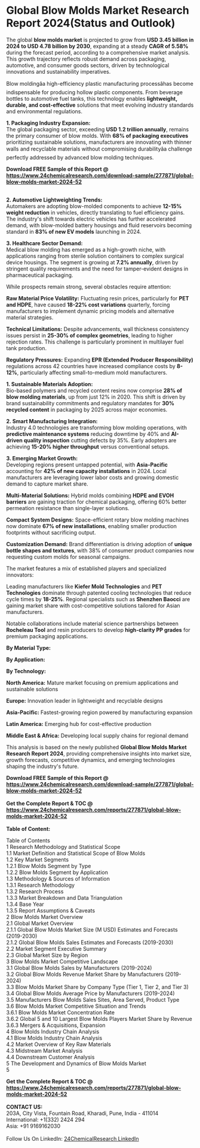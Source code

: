 <h1>Global Blow Molds Market Research Report 2024(Status and Outlook)</h1><p>The global <strong>blow molds market</strong> is projected to grow from <strong>USD 3.45 billion in 2024 to USD 4.78 billion by 2030</strong>, expanding at a steady <strong>CAGR of 5.58%</strong> during the forecast period, according to a comprehensive market analysis. This growth trajectory reflects robust demand across packaging, automotive, and consumer goods sectors, driven by technological innovations and sustainability imperatives.</p><p>Blow moldingâa high-efficiency plastic manufacturing processâhas become indispensable for producing hollow plastic components. From beverage bottles to automotive fuel tanks, this technology enables <strong>lightweight, durable, and cost-effective</strong> solutions that meet evolving industry standards and environmental regulations.</p><p><strong>1. Packaging Industry Expansion:</strong><br>
The global packaging sector, exceeding <strong>USD 1.2 trillion annually</strong>, remains the primary consumer of blow molds. With <strong>68% of packaging executives</strong> prioritizing sustainable solutions, manufacturers are innovating with thinner walls and recyclable materials without compromising durabilityâa challenge perfectly addressed by advanced blow molding techniques.</p><div><b>Download FREE Sample of this Report @ 
            <a href="https://www.24chemicalresearch.com/download-sample/277871/global-blow-molds-market-2024-52">
            https://www.24chemicalresearch.com/download-sample/277871/global-blow-molds-market-2024-52</a></b></div><br><p><strong>2. Automotive Lightweighting Trends:</strong><br>
Automakers are adopting blow-molded components to achieve <strong>12-15% weight reduction</strong> in vehicles, directly translating to fuel efficiency gains. The industry's shift towards electric vehicles has further accelerated demand, with blow-molded battery housings and fluid reservoirs becoming standard in <strong>83% of new EV models</strong> launching in 2024.</p><p><strong>3. Healthcare Sector Demand:</strong><br>
Medical blow molding has emerged as a high-growth niche, with applications ranging from sterile solution containers to complex surgical device housings. The segment is growing at <strong>7.2% annually</strong>, driven by stringent quality requirements and the need for tamper-evident designs in pharmaceutical packaging.</p><p>While prospects remain strong, several obstacles require attention:</p><p><strong>Raw Material Price Volatility:</strong> Fluctuating resin prices, particularly for <strong>PET and HDPE</strong>, have caused <strong>18-22% cost variations</strong> quarterly, forcing manufacturers to implement dynamic pricing models and alternative material strategies.</p><p><strong>Technical Limitations:</strong> Despite advancements, wall thickness consistency issues persist in <strong>25-30% of complex geometries</strong>, leading to higher rejection rates. This challenge is particularly prominent in multilayer fuel tank production.</p><p><strong>Regulatory Pressures:</strong> Expanding <strong>EPR (Extended Producer Responsibility)</strong> regulations across 42 countries have increased compliance costs by <strong>8-12%</strong>, particularly affecting small-to-medium mold manufacturers.</p><p><strong>1. Sustainable Materials Adoption:</strong><br>
Bio-based polymers and recycled content resins now comprise <strong>28% of blow molding materials</strong>, up from just 12% in 2020. This shift is driven by brand sustainability commitments and regulatory mandates for <strong>30% recycled content</strong> in packaging by 2025 across major economies.</p><p><strong>2. Smart Manufacturing Integration:</strong><br>
Industry 4.0 technologies are transforming blow molding operations, with <strong>predictive maintenance systems</strong> reducing downtime by 40% and <strong>AI-driven quality inspection</strong> cutting defects by 35%. Early adopters are achieving <strong>15-20% higher throughput</strong> versus conventional setups.</p><p><strong>3. Emerging Market Growth:</strong><br>
Developing regions present untapped potential, with <strong>Asia-Pacific</strong> accounting for <strong>42% of new capacity installations</strong> in 2024. Local manufacturers are leveraging lower labor costs and growing domestic demand to capture market share.</p><p><strong>Multi-Material Solutions:</strong> Hybrid molds combining <strong>HDPE and EVOH barriers</strong> are gaining traction for chemical packaging, offering 60% better permeation resistance than single-layer solutions.</p><p><strong>Compact System Designs:</strong> Space-efficient rotary blow molding machines now dominate <strong>67% of new installations</strong>, enabling smaller production footprints without sacrificing output.</p><p><strong>Customization Demand:</strong> Brand differentiation is driving adoption of <strong>unique bottle shapes and textures</strong>, with 38% of consumer product companies now requesting custom molds for seasonal campaigns.</p><p>The market features a mix of established players and specialized innovators:</p><p>Leading manufacturers like <strong>Kiefer Mold Technologies</strong> and <strong>PET Technologies</strong> dominate through patented cooling technologies that reduce cycle times by <strong>18-25%</strong>. Regional specialists such as <strong>Shenzhen Baocci</strong> are gaining market share with cost-competitive solutions tailored for Asian manufacturers.</p><p>Notable collaborations include material science partnerships between <strong>Rocheleau Tool</strong> and resin producers to develop <strong>high-clarity PP grades</strong> for premium packaging applications.</p><p><strong>By Material Type:</strong></p><p><strong>By Application:</strong></p><p><strong>By Technology:</strong></p><p><strong>North America:</strong> Mature market focusing on premium applications and sustainable solutions</p><p><strong>Europe:</strong> Innovation leader in lightweight and recyclable designs</p><p><strong>Asia-Pacific:</strong> Fastest-growing region powered by manufacturing expansion</p><p><strong>Latin America:</strong> Emerging hub for cost-effective production</p><p><strong>Middle East &amp; Africa:</strong> Developing local supply chains for regional demand</p><p>This analysis is based on the newly published <strong>Global Blow Molds Market Research Report 2024</strong>, providing comprehensive insights into market size, growth forecasts, competitive dynamics, and emerging technologies shaping the industry's future.</p><div><b>Download FREE Sample of this Report @ 
            <a href="https://www.24chemicalresearch.com/download-sample/277871/global-blow-molds-market-2024-52">
            https://www.24chemicalresearch.com/download-sample/277871/global-blow-molds-market-2024-52</a></b></div><br><div><b>Get the Complete Report & TOC @ 
            <a href="https://www.24chemicalresearch.com/reports/277871/global-blow-molds-market-2024-52">
            https://www.24chemicalresearch.com/reports/277871/global-blow-molds-market-2024-52</a></b></div><br>
            <b>Table of Content:</b><p>Table of Contents<br />
1 Research Methodology and Statistical Scope<br />
1.1 Market Definition and Statistical Scope of Blow Molds<br />
1.2 Key Market Segments<br />
1.2.1 Blow Molds Segment by Type<br />
1.2.2 Blow Molds Segment by Application<br />
1.3 Methodology & Sources of Information<br />
1.3.1 Research Methodology<br />
1.3.2 Research Process<br />
1.3.3 Market Breakdown and Data Triangulation<br />
1.3.4 Base Year<br />
1.3.5 Report Assumptions & Caveats<br />
2 Blow Molds Market Overview<br />
2.1 Global Market Overview<br />
2.1.1 Global Blow Molds Market Size (M USD) Estimates and Forecasts (2019-2030)<br />
2.1.2 Global Blow Molds Sales Estimates and Forecasts (2019-2030)<br />
2.2 Market Segment Executive Summary<br />
2.3 Global Market Size by Region<br />
3 Blow Molds Market Competitive Landscape<br />
3.1 Global Blow Molds Sales by Manufacturers (2019-2024)<br />
3.2 Global Blow Molds Revenue Market Share by Manufacturers (2019-2024)<br />
3.3 Blow Molds Market Share by Company Type (Tier 1, Tier 2, and Tier 3)<br />
3.4 Global Blow Molds Average Price by Manufacturers (2019-2024)<br />
3.5 Manufacturers Blow Molds Sales Sites, Area Served, Product Type<br />
3.6 Blow Molds Market Competitive Situation and Trends<br />
3.6.1 Blow Molds Market Concentration Rate<br />
3.6.2 Global 5 and 10 Largest Blow Molds Players Market Share by Revenue<br />
3.6.3 Mergers & Acquisitions, Expansion<br />
4 Blow Molds Industry Chain Analysis<br />
4.1 Blow Molds Industry Chain Analysis<br />
4.2 Market Overview of Key Raw Materials<br />
4.3 Midstream Market Analysis<br />
4.4 Downstream Customer Analysis<br />
5 The Development and Dynamics of Blow Molds Market <br />
5</p><div><b>Get the Complete Report & TOC @ 
            <a href="https://www.24chemicalresearch.com/reports/277871/global-blow-molds-market-2024-52">
            https://www.24chemicalresearch.com/reports/277871/global-blow-molds-market-2024-52</a></b></div><br><b>CONTACT US:</b><br>
            203A, City Vista, Fountain Road, Kharadi, Pune, India - 411014<br>
            International: +1(332) 2424 294<br>
            Asia: +91 9169162030 <br><br>
            Follow Us On LinkedIn: <a href="https://www.linkedin.com/company/24chemicalresearch/">24ChemicalResearch LinkedIn</a>